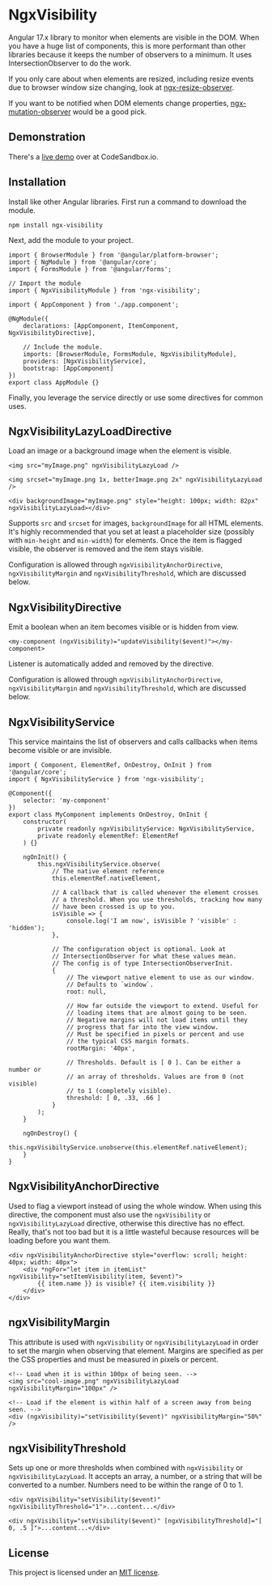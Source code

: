 # NgxVisibility

Angular 17.x library to monitor when elements are visible in the DOM. When you have a huge list of components, this is more performant than other libraries because it keeps the number of observers to a minimum. It uses IntersectionObserver to do the work.

If you only care about when elements are resized, including resize events due to browser window size changing, look at [ngx-resize-observer](https://github.com/fidian/ngx-resize-observer/).

If you want to be notified when DOM elements change properties, [ngx-mutation-observer](https://github.com/fidian/ngx-mutation-observer/) would be a good pick.


## Demonstration

There's a [live demo](https://codesandbox.io/s/github/fidian/ngx-visibility-demo/tree/master/) over at CodeSandbox.io.


## Installation

Install like other Angular libraries. First run a command to download the module.

    npm install ngx-visibility

Next, add the module to your project.

    import { BrowserModule } from '@angular/platform-browser';
    import { NgModule } from '@angular/core';
    import { FormsModule } from '@angular/forms';

    // Import the module
    import { NgxVisibilityModule } from 'ngx-visibility';

    import { AppComponent } from './app.component';

    @NgModule({
        declarations: [AppComponent, ItemComponent, NgxVisibilityDirective],

        // Include the module.
        imports: [BrowserModule, FormsModule, NgxVisibilityModule],
        providers: [NgxVisibilityService],
        bootstrap: [AppComponent]
    })
    export class AppModule {}

Finally, you leverage the service directly or use some directives for common uses.


## NgxVisibilityLazyLoadDirective

Load an image or a background image when the element is visible.

    <img src="myImage.png" ngxVisibilityLazyLoad />

    <img srcset="myImage.png 1x, betterImage.png 2x" ngxVisibilityLazyLoad />

    <div backgroundImage="myImage.png" style="height: 100px; width: 82px" ngxVisibilityLazyLoad></div>

Supports `src` and `srcset` for images, `backgroundImage` for all HTML elements. It's highly recommended that you set at least a placeholder size (possibly with `min-height` and `min-width`) for elements. Once the item is flagged visible, the observer is removed and the item stays visible.

Configuration is allowed through `ngxVisibilityAnchorDirective`, `ngxVisibilityMargin` and `ngxVisibilityThreshold`, which are discussed below.


## NgxVisibilityDirective

Emit a boolean when an item becomes visible or is hidden from view.

    <my-component (ngxVisibility)="updateVisibility($event)"></my-component>

Listener is automatically added and removed by the directive.

Configuration is allowed through `ngxVisibilityAnchorDirective`, `ngxVisibilityMargin` and `ngxVisibilityThreshold`, which are discussed below.


## NgxVisibilityService

This service maintains the list of observers and calls callbacks when items become visible or are invisible.

    import { Component, ElementRef, OnDestroy, OnInit } from '@angular/core';
    import { NgxVisibilityService } from 'ngx-visibility';

    @Component({
        selector: 'my-component'
    })
    export class MyComponent implements OnDestroy, OnInit {
        constructor(
            private readonly ngxVisibilityService: NgxVisibilityService,
            private readonly elementRef: ElementRef
        ) {}

        ngOnInit() {
            this.ngxVisibilityService.observe(
                // The native element reference
                this.elementRef.nativeElement,

                // A callback that is called whenever the element crosses
                // a threshold. When you use thresholds, tracking how many
                // have been crossed is up to you.
                isVisible => {
                    console.log('I am now', isVisible ? 'visible' : 'hidden');
                },

                // The configuration object is optional. Look at
                // IntersectionObserver for what these values mean.
                // The config is of type IntersectionObserverInit.
                {
                    // The viewport native element to use as our window.
                    // Defaults to `window`.
                    root: null,

                    // How far outside the viewport to extend. Useful for
                    // loading items that are almost going to be seen.
                    // Negative margins will not load items until they
                    // progress that far into the view window.
                    // Must be specified in pixels or percent and use
                    // the typical CSS margin formats.
                    rootMargin: '40px',

                    // Thresholds. Default is [ 0 ]. Can be either a number or
                    // an array of thresholds. Values are from 0 (not visible)
                    // to 1 (completely visible).
                    threshold: [ 0, .33, .66 ]
                }
            );
        }

        ngOnDestroy() {
            this.ngxVisibiltyService.unobserve(this.elementRef.nativeElement);
        }
    }


## NgxVisibilityAnchorDirective

Used to flag a viewport instead of using the whole window. When using this directive, the component must also use the `ngxVisibility` or `ngxVisibilityLazyLoad` directive, otherwise this directive has no effect. Really, that's not too bad but it is a little wasteful because resources will be loading before you want them.

    <div ngxVisibilityAnchorDirective style="overflow: scroll; height: 40px; width: 40px">
        <div *ngFor="let item in itemList" ngxVisibility="setItemVisibility(item, $event)">
            {{ item.name }} is visible? {{ item.visibility }}
        </div>
    </div>


## ngxVisibilityMargin

This attribute is used with `ngxVisibility` or `ngxVisibilityLazyLoad` in order to set the margin when observing that element. Margins are specified as per the CSS properties and must be measured in pixels or percent.

    <!-- Load when it is within 100px of being seen. -->
    <img src="cool-image.png" ngxVisibilityLazyLoad ngxVisibilityMargin="100px" />

    <!-- Load if the element is within half of a screen away from being seen. -->
    <div (ngxVisibility)="setVisibility($event)" ngxVisibilityMargin="50%" />


## ngxVisibilityThreshold

Sets up one or more thresholds when combined with `ngxVisibility` or `ngxVisibilityLazyLoad`. It accepts an array, a number, or a string that will be converted to a number. Numbers need to be within the range of 0 to 1.

    <div ngxVisibility="setVisibility($event)" ngxVisibilityThreshold="1">...content...</div>

    <div ngxVisibility="setVisibility($event)" [ngxVisibilityThreshold]="[ 0, .5 ]">...content...</div>


## License

This project is licensed under an [MIT license](LICENSE.md).
